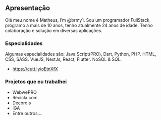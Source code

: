 





## Apresentação

Olá meu nome é Matheus, I’m @brmy1.
Sou um programador FullStack, programo a mais de 10 anos, tenho atualmente 24 anos de idade.
Tenho colaboração e solução em diversas aplicações. 

### Especialidades

Algumas especialidades são: Java Script(PRO), Dart, Python, PHP. HTML, CSS, SASS. VueJS, NextJs, React, Flutter. NoSQL & SQL.
- https://cutt.ly/oEtnXfX

### Projetos que eu trabalhei

- WebwePRO
- Recicla.com
- Decordis
- IGA
- Entre outros....
